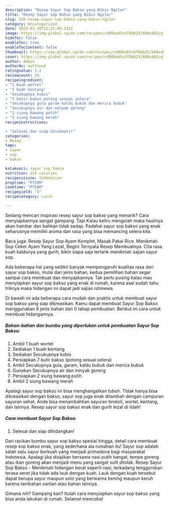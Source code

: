 ```yaml
---
description: "Resep Sayur Sop Bakso yang Bikin Ngiler"
title: "Resep Sayur Sop Bakso yang Bikin Ngiler"
slug: 526-resep-sayur-sop-bakso-yang-bikin-ngiler
category: Uncategorized
date: 2022-03-30T22:25:09.332Z
image: https://img-global.cpcdn.com/recipes/cd00bab5c6f86b25/680x482cq70/sayur-sop-bakso-foto-resep-utama.jpg
hideToc: false
enableToc: true
enableTocContent: false
thumbnail: https://img-global.cpcdn.com/recipes/cd00bab5c6f86b25/680x482cq70/sayur-sop-bakso-foto-resep-utama.jpg
cover: https://img-global.cpcdn.com/recipes/cd00bab5c6f86b25/680x482cq70/sayur-sop-bakso-foto-resep-utama.jpg
author: Admin
authorAv: notfound
ratingvalue: 3.2
reviewcount: 24
recipeingredient:
- "1 buah wortel"
- "1 buah kentang"
- "Secukupnya kubis"
- "7 butir bakso potong sesuai selera"
- "Secukupnya gula garam kaldu bubuk dan merica bubuk"
- "Secukupnya air dan minyak goreng"
- "2 siung bawang putih"
- "2 siung bawang merah"
recipeinstructions:

- "Selesai dan siap dinikmati!"
categories:
- Resep
tags:
- sayur
- sop
- bakso

katakunci: sayur sop bakso 
nutrition: 224 calories
recipecuisine: Indonesian
preptime: "PT29M"
cooktime: "PT50M"
recipeyield: "3"
recipecategory: Lunch

---
```



Sedang mencari inspirasi resep sayur sop bakso yang menarik? Cara menyiapkannya sangat gampang. Tapi Kalau keliru mengolah maka hasilnya akan hambar dan bahkan tidak sedap. Padahal sayur sop bakso yang enak seharusnya memiliki aroma dan rasa yang bisa memancing selera kita.


Baca juga: Resep Sayur Sop Ayam Komplet, Masak Pakai Rice. Menikmati Sop Ceker Ayam Yang Lezat, Begini Ternyata Resep Membuatnya. Cita rasa kuah kaldunya yang gurih, bikin siapa saja tertarik menikmati sajian sayur sop.

Ada beberapa hal yang sedikit banyak mempengaruhi kualitas rasa dari sayur sop bakso, mulai dari jenis bahan, kedua pemilihan bahan segar sampai cara membuat dan menyajikannya. Tak perlu pusing kalau mau menyiapkan sayur sop bakso yang enak di rumah, karena asal sudah tahu triknya maka hidangan ini dapat jadi sajian istimewa.


Di bawah ini ada beberapa cara mudah dan praktis untuk membuat sayur sop bakso yang siap dikreasikan. Kamu dapat membuat Sayur Sop Bakso menggunakan 8 jenis bahan dan 0 tahap pembuatan. Berikut ini cara untuk membuat hidangannya.

<!--inarticleads1-->

##### Bahan-bahan dan bumbu yang diperlukan untuk pembuatan Sayur Sop Bakso:

1. Ambil 1 buah wortel
1. Sediakan 1 buah kentang
1. Sediakan Secukupnya kubis
1. Persiapkan 7 butir bakso (potong sesuai selera)
1. Ambil Secukupnya gula, garam, kaldu bubuk dan merica bubuk
1. Gunakan Secukupnya air dan minyak goreng
1. Persiapkan 2 siung bawang putih
1. Ambil 2 siung bawang merah


Apalagi sayur sop bakso ini bisa menghangatkan tubuh. Tidak hanya bisa dikreasikan dengan bakso, sayur sop juga enak ditambah dengan campuran sayuran sehat. Anda bisa menambahkan sayuran brokoli, wortel, kentang, dan lainnya. Resep sayur sop bakso enak dan gurih lezat di lidah! 

<!--inarticleads2-->

##### Cara membuat Sayur Sop Bakso:


1. Selesai dan siap dihidangkan!

Dari racikan bumbu sayur sop bakso spesial hingga, detail cara membuat resep sop bakso enak, yang sederhana ala rumahan itu! Sayur sop adalah salah satu sayur berkuah yang menjadi primadona bagi masyarakat Indonesia. Apalagi jika disajikan bersama nasi putih hangat, tempe goreng atau ikan goreng akan menjadi menu yang sangat sulit ditolak. Resep Sayur Sop Bakso - Menikmati hidangan berat seperti nasi, terkadang tenggorokan terasa seret jika tidak ada lauk dengan kuah. Lauk dengan kuah tersebut dapat berupa sayur maupun soto yang berwarna bening maupun keruh karena tambahan santan atau bahan lainnya. 

Gimana nih? Gampang kan? Itulah cara menyiapkan sayur sop bakso yang bisa anda lakukan di rumah. Selamat mencoba!
